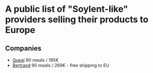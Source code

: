 # A public list of "Soylent-like" providers selling their products to Europe

## Companies
- [Queal](https://queal.eu) 90 meals / 195€
- [Bertrand](http://bertrand.bio/) 90 meals / 269€ - free shipping to EU
